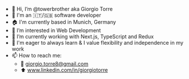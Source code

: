 - 👋 Hi, I’m @towerbrother aka Giorgio Torre
- :round_pushpin: I'm an :it:/:gb: software developer 
- :house: I'm currently based in Munich, Germany
- 👀 I’m interested in Web Development
- 🌱 I’m currently working with Next.js, TypeScript and Redux
- :fu:  I'm eager to always learn & I value flexibility and independence in my work
- 📫 How to reach me:
  - :email: giorgio.torre8@gmail.com
  - :arrow_up: www.linkedin.com/in/giorgiotorre
